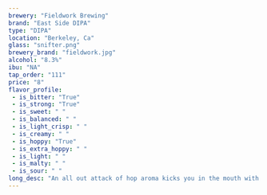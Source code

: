 ```yaml
---
brewery: "Fieldwork Brewing"
brand: "East Side DIPA"
type: "DIPA"
location: "Berkeley, Ca"
glass: "snifter.png"
brewery_brand: "fieldwork.jpg"
alcohol: "8.3%"
ibu: "NA"
tap_order: "111"
price: "8"
flavor_profile:
 - is_bitter: "True"
 - is_strong: "True"
 - is_sweet: " "
 - is_balanced: " "
 - is_light_crisp: " "
 - is_creamy: " "
 - is_hoppy: "True"
 - is_extra_hoppy: " "
 - is_light: " "
 - is_malty: " "
 - is_sour: " "
long_desc: "An all out attack of hop aroma kicks you in the mouth with huge notes of orange peel, Pinot Grigio wine grape, and mango-guava."
---
```

